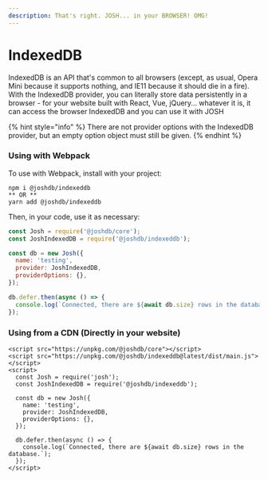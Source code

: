 ```yaml
---
description: That's right. JOSH... in your BROWSER! OMG!
---
```


# IndexedDB

IndexedDB is an API that's common to all browsers \(except, as usual, Opera Mini because it supports nothing, and IE11 because it should die in a fire\). With the IndexedDB provider, you can literally store data persistently in a browser - for your website built with React, Vue, jQuery... whatever it is, it can access the browser IndexedDB and you can use it with JOSH

{% hint style="info" %}
There are not provider options with the IndexedDB provider, but an empty option object must still be given.
{% endhint %}

### Using with Webpack

To use with Webpack, install with your project: 

```text
npm i @joshdb/indexeddb
** OR **
yarn add @joshdb/indexeddb
```

Then, in your code, use it as necessary:

```javascript
const Josh = require('@joshdb/core');
const JoshIndexedDB = require('@joshdb/indexeddb');

const db = new Josh({
  name: 'testing',
  provider: JoshIndexedDB,
  providerOptions: {},
});

db.defer.then(async () => {
  console.log(`Connected, there are ${await db.size} rows in the database.`);
});
```

### Using from a CDN \(Directly in your website\)

```markup
<script src="https://unpkg.com/@joshdb/core"></script>
<script src="https://unpkg.com/@joshdb/indexeddb@latest/dist/main.js"></script>
<script>
  const Josh = require('josh');
  const JoshIndexedDB = require('@joshdb/indexeddb');

  const db = new Josh({
    name: 'testing',
    provider: JoshIndexedDB,
    providerOptions: {},
  });

  db.defer.then(async () => {
    console.log(`Connected, there are ${await db.size} rows in the database.`);
  });
</script>
```



